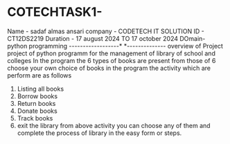 # COTECHTASK1-
Name - sadaf almas ansari
company - CODETECH IT SOLUTION 
ID - CT12DS2219
Duration - 17 august 2024 TO 17 october 2024
DOmain- python programming
------------------* *--------------
overview of Project 
project of python programm for the management of library of school and colleges
In the program the 6 types of books are present from those of 6 choose your own choice
of books 
in the program the activity which are perform are as follows
1. Listing all books
2. Borrow books
3. Return books
4. Donate books
5. Track books
6. exit the library
   from above activity you can choose any of them and complete the process of library in the easy form or steps.

